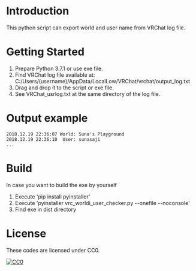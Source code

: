 # Introduction 
This python script can export world and user name from VRChat log file.

# Getting Started
1. Prepare Python 3.7.1 or use exe file.
2. Find VRChat log file available at:
 C:/Users/(username)/AppData/LocalLow/VRChat/vrchat/output\_log.txt
3. Drag and drop it to the script or exe file.
4. See VRChat\_usrlog.txt at the same directory of the log file.

# Output example
```
2018.12.19 22:36:07 World: Suna's Playground
2018.12.19 22:36:10  User: sunasaji
...
```

# Build
In case you want to build the exe by yourself

1. Execute 'pip install pyinstaller'
2. Execute 'pyinstaller vrc\_worldi\_user\_checker.py --onefile --noconsole'
3. Find exe in dist directory

# License

These codes are licensed under CC0.

[![CC0](http://i.creativecommons.org/p/zero/1.0/88x31.png "CC0")](http://creativecommons.org/publicdomain/zero/1.0/deed.ja)

